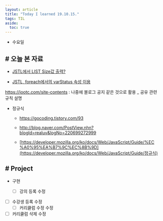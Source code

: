 ```yaml
---
layout: article
title: "Today I learned 19.10.15."
tags: TIL
aside:
  toc: true
---
```


- 수요일



## # 오늘 본 자료

-  [JSTL에서 LIST Size값 출력?](https://okky.kr/article/187911)

- [JSTL, foreach에서의 varStatus 속성 이용](https://postitforhooney.tistory.com/entry/JSPJSTL-JSTL-foreach)

 https://jootc.com/site-contents : 나중에 블로그 공지 같은 것으로 활용 _ 공유 관련 규칙 설명

- 정규식

  - https://gocoding.tistory.com/93

  - http://blog.naver.com/PostView.nhn?blogId=realuv&logNo=220699272999

  -  [https://developer.mozilla.org/ko/docs/Web/JavaScript/Guide/%EC%A0%95%EA%B7%9C%EC%8B%9D](https://developer.mozilla.org/ko/docs/Web/JavaScript/Guide/정규식) 

    


## # Project

- 구현

  - [ ] 강의 등록 수정
- [ ] 수강생 등록 수정
  - [ ] 커리큘럼 수정 수정
- [ ] 커리큘럼 삭제 수정
